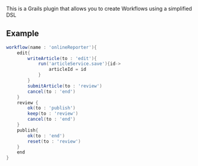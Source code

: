 This is a Grails plugin that allows you to create Workflows using a simplified DSL

## Example

```Groovy
workflow(name : 'onlineReporter'){
	edit{
		writeArticle(to : 'edit'){
			run('articleService.save'){id->
				articleId = id
			}
		}
		submitArticle(to : 'review')
		cancel(to : 'end')
	}
	review {
		ok(to : 'publish')
		keep(to : 'review')
		cancel(to : 'end')
	}
	publish{
		ok(to : 'end')
		reset(to : 'review')
	}
	end
}
```